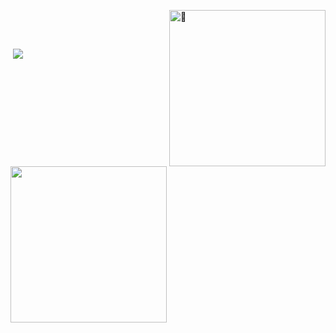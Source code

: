 <p>&nbsp;<img align="right" width="250" alt="🦑" src="https://count.getloli.com/get/@:kabuto-mk7?theme=gelbooru"></p>
<p>&nbsp;<img align="left"  width="250" src="https://github-readme-stats.vercel.app/api?username=kabuto-mk7&theme=dark&show_icons=true"/></p>
<p>&nbsp;<img align="bottom rightt" src="https://user-images.githubusercontent.com/22963968/114021347-e3c48b80-9870-11eb-8bc8-998bf39b4d0d.png"/></p>
